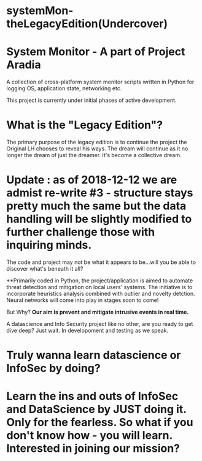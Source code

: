 # systemMon-theLegacyEdition(Undercover)

# System Monitor - A part of Project Aradia
A collection of cross-platform system monitor scripts written in Python for logging OS, application state, networking etc.

This project is currently under initial phases of active development.

# What is the "Legacy Edition"?
The primary purpose of the legacy edition is to continue the project the Original LH chooses to reveal his ways. The dream will continue as it no longer the dream of just the dreamer. It's become a collective dream.

# Update : as of 2018-12-12 we are admist re-write #3 - structure stays pretty much the same but the data handling will be slightly modified to further challenge those with inquiring minds. 

The code and project may not be what it appears to be...will you be able to discover what's beneath it all?

**Primarily coded in Python, the project/application is aimed to automate threat detection and mitigation on local users' systems. The initiative is to incorporate heuristics analysis combined with outlier and novelty detction. Neural networks will come into play in stages soon to come! 

But Why? **Our aim is prevent and mitigate intrusive events in real time.**

A datascience and Info Security project like no other, are you ready to get dive deep? Just wait. In developoment and testing as we speak.

# Truly wanna learn datascience or InfoSec by doing? 

# Learn the ins and outs of InfoSec and DataScience by JUST doing it. Only for the fearless. So what if you don't know how - you will learn. Interested in joining our mission?

